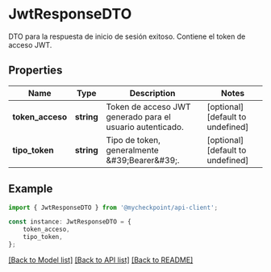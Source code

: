# JwtResponseDTO

DTO para la respuesta de inicio de sesión exitoso. Contiene el token de acceso JWT.

## Properties

Name | Type | Description | Notes
------------ | ------------- | ------------- | -------------
**token_acceso** | **string** | Token de acceso JWT generado para el usuario autenticado. | [optional] [default to undefined]
**tipo_token** | **string** | Tipo de token, generalmente \&#39;Bearer\&#39;. | [optional] [default to undefined]

## Example

```typescript
import { JwtResponseDTO } from '@mycheckpoint/api-client';

const instance: JwtResponseDTO = {
    token_acceso,
    tipo_token,
};
```

[[Back to Model list]](../README.md#documentation-for-models) [[Back to API list]](../README.md#documentation-for-api-endpoints) [[Back to README]](../README.md)
